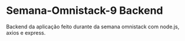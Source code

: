 # Semana-Omnistack-9 Backend
Backend da aplicação feito durante da semana omnistack com node.js, axios e express. 


